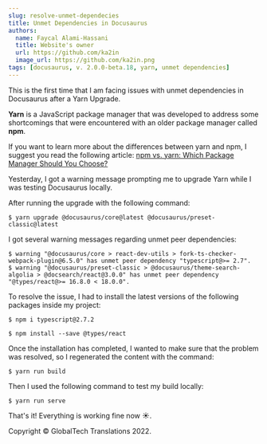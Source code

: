 ```yaml
---
slug: resolve-unmet-dependecies
title: Unmet Dependencies in Docusaurus 
authors:
  name: Faycal Alami-Hassani
  title: Website's owner
  url: https://github.com/ka2in
  image_url: https://github.com/ka2in.png
tags: [docusaurus, v. 2.0.0-beta.18, yarn, unmet dependencies]
---
```


This is the first time that I am facing issues with unmet dependencies in Docusaurus after a Yarn Upgrade. 

**Yarn** is a JavaScript package manager that was developed to address some shortcomings that were encountered with an older package manager called **npm**. 

If you want to learn more about the differences between yarn and npm, I suggest you read the following article: [npm vs. yarn: Which Package Manager Should You Choose?](https://www.whitesourcesoftware.com/free-developer-tools/blog/npm-vs-yarn-which-should-you-choose/)  

Yesterday, I got a warning message prompting me to upgrade Yarn while I was testing Docusaurus locally.

After running the upgrade with the following command:

```console
$ yarn upgrade @docusaurus/core@latest @docusaurus/preset-classic@latest
```

I got several warning messages regarding unmet peer dependencies:

```console
$ warning "@docusaurus/core > react-dev-utils > fork-ts-checker-webpack-plugin@6.5.0" has unmet peer dependency "typescript@>= 2.7".
$ warning "@docusaurus/preset-classic > @docusaurus/theme-search-algolia > @docsearch/react@3.0.0" has unmet peer dependency "@types/react@>= 16.8.0 < 18.0.0".
```

To resolve the issue, I had to install the latest versions of the following packages inside my project:

```console
$ npm i typescript@2.7.2
```

```console
$ npm install --save @types/react
```

Once the installation has completed, I wanted to make sure that the problem was resolved, so I regenerated the content with the command:

```console
$ yarn run build
```

Then I used the following command to test my build locally:

```console 
$ yarn run serve
```

That's it! Everything is working fine now ☀️.


Copyright © GlobalTech Translations 2022.